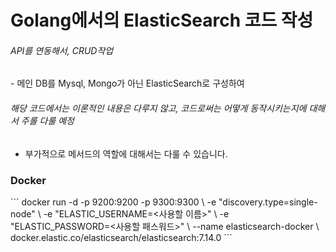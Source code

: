 <h1>Golang에서의 ElasticSearch 코드 작성</h1>

<h6>API를 연동해서, CRUD작업</h6>
- 메인 DB를 Mysql, Mongo가 아닌 ElasticSearch로 구성하여

<h6>해당 코드에서는 이론적인 내용은 다루지 않고, 코드로써는 어떻게 동작시키는지에 대해서 주롤 다룰 예정</h6>

- 부가적으로 메서드의 역할에 대해서는 다룰 수 있습니다.


<h3>Docker</h3>
```
docker run -d -p 9200:9200 -p 9300:9300 \
-e "discovery.type=single-node" \
-e "ELASTIC_USERNAME=<사용할 이름>" \
-e "ELASTIC_PASSWORD=<사용할 패스워드>" \
--name elasticsearch-docker \
docker.elastic.co/elasticsearch/elasticsearch:7.14.0
```
